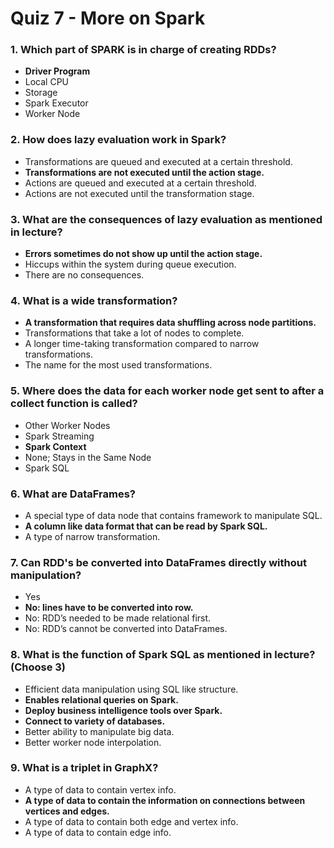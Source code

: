 # Quiz 7 - More on Spark

### 1. Which part of SPARK is in charge of creating RDDs?

- **Driver Program**
- Local CPU
- Storage
- Spark Executor
- Worker Node

### 2. How does lazy evaluation work in Spark?

- Transformations are queued and executed at a certain threshold.
- **Transformations are not executed until the action stage.**
- Actions are queued and executed at a certain threshold.
- Actions are not executed until the transformation stage.

### 3. What are the consequences of lazy evaluation as mentioned in lecture?

- **Errors sometimes do not show up until the action stage.**
- Hiccups within the system during queue execution.
- There are no consequences.

### 4. What is a wide transformation?

- **A transformation that requires data shuffling across node partitions.**
- Transformations that take a lot of nodes to complete.
- A longer time-taking transformation compared to narrow transformations.
- The name for the most used transformations.

### 5. Where does the data for each worker node get sent to after a collect function is called?

- Other Worker Nodes
- Spark Streaming
- **Spark Context**
- None; Stays in the Same Node
- Spark SQL

### 6. What are DataFrames?

- A special type of data node that contains framework to manipulate SQL.
- **A column like data format that can be read by Spark SQL.**
- A type of narrow transformation.

### 7. Can RDD's be converted into DataFrames directly without manipulation?

- Yes
- **No: lines have to be converted into row.**
- No: RDD’s needed to be made relational first.
- No: RDD’s cannot be converted into DataFrames.

### 8. What is the function of Spark SQL as mentioned in lecture? (Choose 3)

- Efficient data manipulation using SQL like structure.
- **Enables relational queries on Spark.**
- **Deploy business intelligence tools over Spark.**
- **Connect to variety of databases.**
- Better ability to manipulate big data.
- Better worker node interpolation.

### 9. What is a triplet in GraphX?

- A type of data to contain vertex info.
- **A type of data to contain the information on connections between vertices and edges.**
- A type of data to contain both edge and vertex info.
- A type of data to contain edge info.